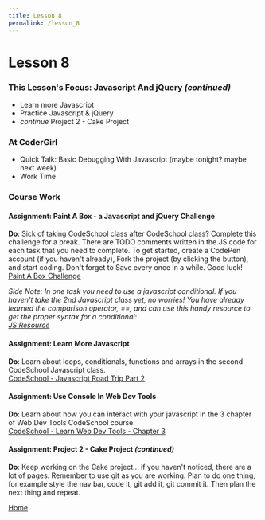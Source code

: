 ```yaml
---
title: Lesson 8
permalink: /lesson_8
---
```


# Lesson 8

### This Lesson's Focus: Javascript And jQuery *(continued)*
* Learn more Javascript
* Practice Javascript & jQuery
* *continue* Project 2 - Cake Project


### At CoderGirl
* Quick Talk: Basic Debugging With Javascript (maybe tonight? maybe next week)
* Work Time


### Course Work

#### Assignment: Paint A Box - a Javascript and jQuery Challenge
**Do**: Sick of taking CodeSchool class after CodeSchool class? Complete this challenge for a break. There are TODO comments written in the JS code for each task that you need to complete. To get started, create a CodePen account (if you haven't already), Fork the project (by clicking the button), and start coding. Don't forget to Save every once in a while. Good luck!  
[Paint A Box Challenge](http://codepen.io/ktmathews/pen/ryGxmW)   

*Side Note: In one task you need to use a javascript conditional. If you haven't take the 2nd Javascript class yet, no worries! You have already learned the comparison operator, ==, and can use this handy resource to get the proper syntax for a conditional:  
[JS Resource](https://www.javascript.com/learn/javascript/conditionals)*


#### Assignment: Learn More Javascript  
**Do**: Learn about loops, conditionals, functions and arrays in the second CodeSchool Javascript class.  
[CodeSchool - Javascript Road Trip Part 2](https://www.codeschool.com/courses/javascript-road-trip-part-2)

#### Assignment: Use Console In Web Dev Tools
**Do**: Learn about how you can interact with your javascript in the 3 chapter of Web Dev Tools CodeSchool course.  
[CodeSchool - Learn Web Dev Tools - Chapter 3](http://discover-devtools.codeschool.com/chapters/3/challenges/1?locale=en)


#### Assignment: Project 2 - Cake Project *(continued)*
**Do**: Keep working on the Cake project... if you haven't noticed, there are a lot of pages. Remember to use git as you are working. Plan to do one thing, for example style the nav bar, code it, git add it, git commit it. Then plan the next thing and repeat.

[Home]( /web_group_cohort )
